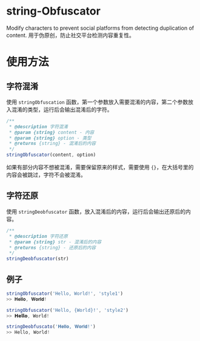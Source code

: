 # string-Obfuscator
Modify characters to prevent social platforms from detecting duplication of content. 用于伪原创，防止社交平台检测内容重复性。

# 使用方法
## 字符混淆
使用 `stringObfuscation` 函数，第一个参数放入需要混淆的内容，第二个参数放入混淆的类型，运行后会输出混淆后的字符。
```JavaScript
/**
 * @description 字符混淆
 * @param {string} content - 内容
 * @param {string} option - 类型
 * @returns {string} - 混淆后的内容
 */
stringObfuscator(content, option)
```
如果有部分内容不想被混淆，需要保留原来的样式，需要使用 `{}`，在大括号里的内容会被跳过，字符不会被混淆。

## 字符还原
使用 `stringDeobfuscator` 函数，放入混淆后的内容，运行后会输出还原后的内容。
```JavaScript
/**
 * @description 字符还原
 * @param {string} str - 混淆后的内容
 * @returns {string} - 还原后的内容
 */
stringDeobfuscator(str)
```

## 例子
```JavaScript
stringObfuscator('Hello, World!', 'style1')
>> 𝐇𝐞𝐥𝐥𝐨, 𝐖𝐨𝐫𝐥𝐝!

stringObfuscator('Hello, {World}!', 'style2')
>> 𝗛𝗲𝗹𝗹𝗼, World!

stringDeobfuscato('𝐇𝐞𝐥𝐥𝐨, 𝐖𝐨𝐫𝐥𝐝!')
>> Hello, World!
```

